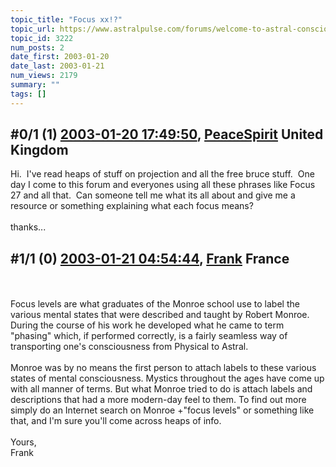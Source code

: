 ```yaml
---
topic_title: "Focus xx!?"
topic_url: https://www.astralpulse.com/forums/welcome-to-astral-consciousness!/focus-xx%21
topic_id: 3222
num_posts: 2
date_first: 2003-01-20
date_last: 2003-01-21
num_views: 2179
summary: ""
tags: []
---
```


## \#0/1 (1) [2003-01-20 17:49:50](https://www.astralpulse.com/forums/index.php?msg=118948), [PeaceSpirit](https://www.astralpulse.com/forums/profile/?u=892) United Kingdom ##
<section>
Hi.  I've read heaps of stuff on projection and all the free bruce stuff.  One day I come to this forum and everyones using all these phrases like Focus 27 and all that.  Can someone tell me what its all about and give me a resource or something explaining what each focus means?
<br>
<br>
thanks...
</section>

## \#1/1 (0) [2003-01-21 04:54:44](https://www.astralpulse.com/forums/index.php?msg=20634), [Frank](https://www.astralpulse.com/forums/profile/?u=359) France ##
<section>
<br>
<br>
Focus levels are what graduates of the Monroe school use to label the various mental states that were described and taught by Robert Monroe. During the course of his work he developed what he came to term "phasing" which, if performed correctly, is a fairly seamless way of transporting one's consciousness from Physical to Astral.
<br>
<br>
Monroe was by no means the first person to attach labels to these various states of mental consciousness. Mystics throughout the ages have come up with all manner of terms. But what Monroe tried to do is attach labels and descriptions that had a more modern-day feel to them. To find out more simply do an Internet search on Monroe +"focus levels" or something like that, and I'm sure you'll come across heaps of info.
<br>
<br>
Yours,
<br>
Frank
<br>
<br>
</section>